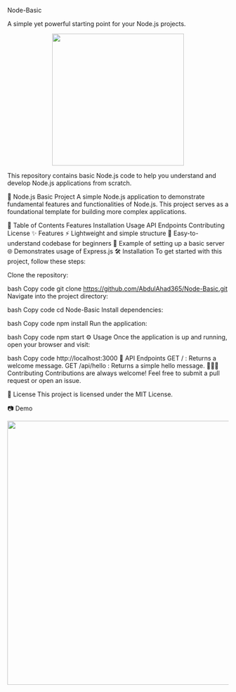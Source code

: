 Node-Basic

A simple yet powerful starting point for your Node.js projects.

<p align="center"> <img src="https://media.giphy.com/media/fsEaZldNC8A1PJ3mwp/giphy.gif" width="300"/> </p>
This repository contains basic Node.js code to help you understand and develop Node.js applications from scratch.

🚀 Node.js Basic Project
A simple Node.js application to demonstrate fundamental features and functionalities of Node.js. This project serves as a foundational template for building more complex applications.

📜 Table of Contents
Features
Installation
Usage
API Endpoints
Contributing
License
✨ Features
⚡ Lightweight and simple structure
📝 Easy-to-understand codebase for beginners
🔧 Example of setting up a basic server
🌐 Demonstrates usage of Express.js
🛠️ Installation
To get started with this project, follow these steps:

Clone the repository:

bash
Copy code
git clone https://github.com/AbdulAhad365/Node-Basic.git
Navigate into the project directory:

bash
Copy code
cd Node-Basic
Install dependencies:

bash
Copy code
npm install
Run the application:

bash
Copy code
npm start
⚙️ Usage
Once the application is up and running, open your browser and visit:

bash
Copy code
http://localhost:3000
📑 API Endpoints
GET / : Returns a welcome message.
GET /api/hello : Returns a simple hello message.
🧑‍🤝‍🧑 Contributing
Contributions are always welcome! Feel free to submit a pull request or open an issue.

📜 License
This project is licensed under the MIT License.

📷 Demo
<p align="center"> <img src="https://media.giphy.com/media/L1R1tvI9svkIWwpVYr/giphy.gif" width="600" /> </p>

